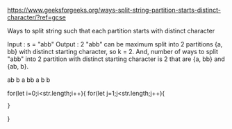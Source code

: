 https://www.geeksforgeeks.org/ways-split-string-partition-starts-distinct-character/?ref=gcse

Ways to split string such that each partition starts with distinct character

Input : s = "abb"
Output : 2
"abb" can be maximum split into 2 
partitions {a, bb} with distinct 
starting character, so k = 2. And, 
number of ways to split "abb" into 
2 partition with distinct starting 
character is 2 that are {a, bb} and
{ab, b}.

ab b
a bb 
a b b 


for(let i=0;i<str.length;i++){
    for(let j=1;j<str.length;j++){

    }
}